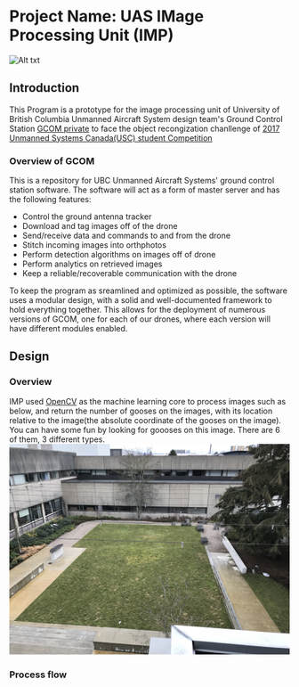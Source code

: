 Project Name: UAS IMage Processing Unit (IMP)
============================================
![Alt txt](https://github.com/Rainerino/UAS_IMP/blob/master/Team%20picture.JPG "Optional Title")
## Introduction

This Program is a prototype for the image processing unit of University of British Columbia Unmanned Aircraft System design team's Ground Control Station [GCOM private](https://github.com/ubcuas/GCOM) to face the object recongization chanllenge of [2017 Unmanned Systems Canada(USC) student Competition](https://www.unmannedsystems.ca/home/students/student-competition-details/)

### Overview of GCOM

This is a repository for UBC Unmanned Aircraft Systems' ground control station software. The software will act as a form of master server and has the following features:

* Control the ground antenna tracker
* Download and tag images off of the drone
* Send/receive data and commands to and from the drone
* Stitch incoming images into orthphotos
* Perform detection algorithms on images off of drone
* Perform analytics on retrieved images
* Keep a reliable/recoverable communication with the drone


To keep the program as sreamlined and optimized as possible, the software uses a modular design, with a solid and well-documented framework to hold everything together. This allows for the deployment of numerous versions of GCOM, one for each of our drones, where each version will have different modules enabled.

## Design

### Overview

IMP used [OpenCV](http://opencv.org/) as the machine learning core to process images such as below, and return the number of gooses on the images, with its location relative to the image(the absolute coordinate of the gooses on the image). You can have some fun by looking for goooses on this image. There are 6 of them, 3 different types.
![Alt txt](https://github.com/Rainerino/UAS_IMP/blob/master/Testing%20images.jpg "Optional Title")

### Process flow

